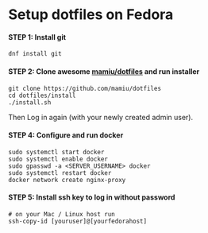# Setup dotfiles on Fedora

#### STEP 1: Install git

    dnf install git

#### STEP 2: Clone awesome [mamiu/dotfiles](https://github.com/mamiu/dotfiles) and run installer

    git clone https://github.com/mamiu/dotfiles
    cd dotfiles/install
    ./install.sh

Then Log in again (with your newly created admin user).
        
#### STEP 4: Configure and run docker
    sudo systemctl start docker
    sudo systemctl enable docker
    sudo gpasswd -a <SERVER_USERNAME> docker
    sudo systemctl restart docker
    docker network create nginx-proxy

#### STEP 5: Install ssh key to log in without password
    # on your Mac / Linux host run
    ssh-copy-id [youruser]@[yourfedorahost]
